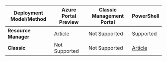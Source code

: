 | **Deployment Model/Method** | **Azure Portal Preview** | **Classic Management Portal** | **PowerShell** |
| --- | --- | --- | --- |
| **Resource Manager** |[Article](/documentation/articles/vpn-gateway-howto-multi-site-to-site-resource-manager-portal/) |Not Supported |Supported |
| **Classic** |Not Supported |Not Supported |[Article](/documentation/articles/vpn-gateway-multi-site/) |

